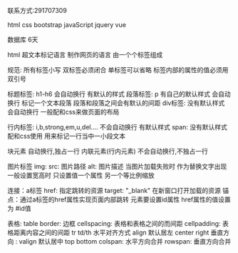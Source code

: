 联系方式:291707309

html
css
bootstrap
javaScript
jquery
vue

数据库 6天

html 超文本标记语言
	 制作网页的语言
	 由一个个标签组成

规范:
	所有标签小写
	双标签必须闭合 单标签可以省略
	标签内部的属性的值必须用双引号

标题标签: h1-h6
	会自动换行
	有默认的样式
段落标签:
	p 有自己的默认样式 会自动换行
	标记一个文本段落 段落和段落之间会有默认的间距
div标签:
	没有默认样式 会自动换行
	一般配和css来做页面的布局

行内标签:
	i,b,strong,em,u,del....
	不会自动换行 有默认样式
	span: 没有默认样式 配和css使用 用来标记一行当中一小段文本

块元素
	自动换行,独占一行
内联元素(行内元素)
	不会自动换行,不独占一行

图片标签
	img:
		src: 图片路径
		alt: 图片描述 当图片加载失败时 作为替换文字出现
		一般设置宽高时  只设置值一个属性 另一个等比例缩放 

连接：a标签
	href: 指定跳转的资源
	target: "_blank" 在新窗口打开加载的资源
锚点：通过a标签的href属性实现页面内部跳转 
	  元素要设置id属性
	  href属性的值设置为 #id值	


表格:
	table
		border: 边框
		cellspacing: 表格和表格之间的而间距
		cellpadding: 表格距离内容之间的间距
	tr
	td/th
		水平对齐方式 align 默认居左 center right 
		垂直方向   : valign 默认居中 top bottom
	colspan: 水平方向合并
	rowspan: 垂直方向合并